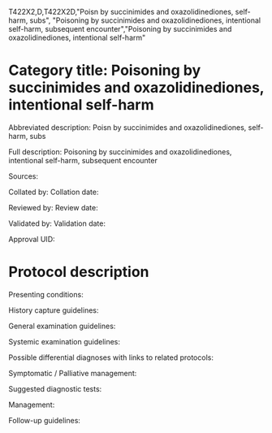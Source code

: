 T422X2,D,T422X2D,"Poisn by succinimides and oxazolidinediones, self-harm, subs", "Poisoning by succinimides and oxazolidinediones, intentional self-harm, subsequent encounter","Poisoning by succinimides and oxazolidinediones, intentional self-harm"
# Category title: Poisoning by succinimides and oxazolidinediones, intentional self-harm

Abbreviated description: Poisn by succinimides and oxazolidinediones, self-harm, subs

Full description: Poisoning by succinimides and oxazolidinediones, intentional self-harm, subsequent encounter

Sources:

Collated by:
Collation date:

Reviewed by:
Review date:

Validated by:
Validation date:

Approval UID:

# Protocol description

Presenting conditions:

History capture guidelines:

General examination guidelines:

Systemic examination guidelines:

Possible differential diagnoses with links to related protocols:

Symptomatic / Palliative management:

Suggested diagnostic tests:

Management:

Follow-up guidelines:

